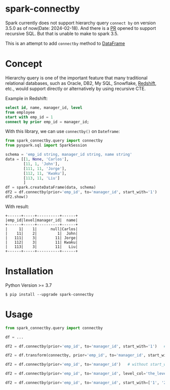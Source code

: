 # spark-connectby
Spark currently does not support hierarchy query `connect by` on version 3.5.0 as of now(Date: 2024-02-18). 
And there is a [PR](https://github.com/apache/spark/pull/40744) opened to support recursive SQL. But that is unable to make to spark 3.5. 

This is an attempt to add `connectby` method to [DataFrame](https://spark.apache.org/docs/latest/api/python/reference/pyspark.sql/api/pyspark.sql.DataFrame.html)

# Concept 
Hierarchy query is one of the important feature that many traditional relational databases, such as Oracle, DB2, My SQL, 
Snowflake, [Redshift](https://docs.aws.amazon.com/redshift/latest/dg/r_CONNECT_BY_clause.html), etc.,
would support directly or alternatively by using recursive CTE. 

Example in Redshift:
```sql
select id, name, manager_id, level
from employee
start with emp_id = 1
connect by prior emp_id = manager_id;
```

With this library, we can use `connectby()` on `Dateframe`:
```python
from spark_connectby.query import connectby
from pyspark.sql import SparkSession

schema = 'emp_id string, manager_id string, name string'
data = [[1, None, 'Carlos'],
        [11, 1, 'John'],
        [111, 11, 'Jorge'],
        [112, 11, 'Kwaku'],
        [113, 11, 'Liu']
        ]
df = spark.createDataFrame(data, schema)
df2 = df.connectby(prior='emp_id', to='manager_id', start_with='1')
df2.show()
```
With result:
```
+------+-----+----------+------+
|emp_id|level|manager_id|  name|
+------+-----+----------+------+
|     1|    1|      null|Carlos|
|    11|    2|         1|  John|
|   111|    3|        11| Jorge|
|   112|    3|        11| Kwaku|
|   113|    3|        11|   Liu|
+------+-----+----------+------+
```

# Installation
Python Version >= 3.7 
```
$ pip install --upgrade spark-connectby
```

# Usage
```python
from spark_connectby.query import connectby

df = ...

df2 = df.connectby(prior='emp_id', to='manager_id', start_with='1')   # start_with `emp_id` as 1

df2 = df.transform(connectby, prior='emp_id', to='manager_id', start_with='1')   # or by using df.transform() method

df2 = df.connectby(prior='emp_id', to='manager_id')   # without start_with, it will go through each node

df2 = df.connectby(prior='emp_id', to='manager_id', level_col='the_level')  # level column name other than `level`

df2 = df.connectby(prior='emp_id', to='manager_id', start_with=['1', '2'])  # start_with a list of top nodes ids. 

```



